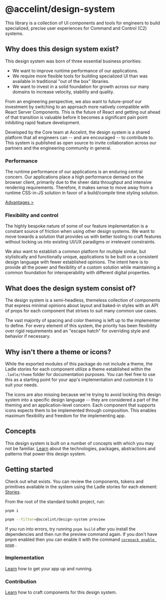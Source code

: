 # @accelint/design-system

This library is a collection of UI components and tools for engineers to build specialized, precise user experiences for Command and Control (C2) systems.

## Why does this design system exist?

This design system was born of three essential business priorities:

- We want to improve runtime performance of our applications.
- We require more flexible tools for building specialized UI than was available in traditional "out of the box" libraries.
- We want to invest in a solid foundation for growth across our many domains to increase velocity, stability and quality.

From an engineering perspective, we also want to future-proof our investment by switching to an approach more natively compatible with React Server Components. This is the future of React and getting out ahead of that transition is valuable before it becomes a significant pain point inhibiting rapid feature development.

Developed by the Core team at Accelint, the design system is a shared platform that all engineers can -- and are encouraged -- to contribute to. This system is published as open source to invite collaboration across our partners and the engineering community in general.

### Performance

The runtime performance of our applications is an enduring central concern. Our applications place a high performance demand on the browser client, primarily due to the sheer data throughput and intensive rendering requirements. Therefore, it makes sense to move away from a runtime CSS-in-JS solution in favor of a build/compile time styling solution.

[Advantages >](./documents/concepts#build-and-runtime)

### Flexibility and control

The highly bespoke nature of some of our feature implementation is a constant source of friction when using other design systems. We want to move towards a solution that provides us with better tooling to craft features without locking us into existing UI/UX paradigms or irrelevant constraints.

We also want to establish a common platform for multiple similar, but stylistically and functionally unique, applications to be built on a consistent design language with fewer established opinions. The intent here is to provide all the power and flexibility of a custom solution while maintaining a common foundation for interoperability with different digital properties.

## What does the design system consist of?

The design system is a semi-headless, themeless collection of components that express minimal opinions about layout and baked-in styles with an API of props for each component that strives to suit many common use cases.

The vast majority of spacing and color theming is left up to the implementer to define. For every element of this system, the priority has been flexibility over rigid requirements and an "escape hatch" for overriding style and behavior if necessary.

## Why isn't there a theme or icons?

While the exported modules of this package do not include a theme, the Ladle stories for each component utilize a theme established within the `.ladle/theme` folder for documentation purposes. You can feel free to use this as a starting point for your app's implementation and customize it to suit your needs.

The icons are also missing because we're trying to avoid locking this design system into a specific design language -- they are considered a part of the theming and an application-level concern. Each component that supports icons expects them to be implemented through composition. This enables maximum flexibility and freedom for the implementing app.

## Concepts

This design system is built on a number of concepts with which you may not be familiar. [Learn](./documents/concepts) about the technologies, packages, abstractions and patterns that power this design system.

## Getting started

Check out what exists. You can review the components, tokens and primitives available in the system using the Ladle stories for each element: [Stories](https://gohypergiant.github.io/standard-toolkit).

From the root of the standard toolkit project, run:

```bash
pnpm i

pnpm --filter=@accelint/design-system preview
```

If you run into errors, try running
`pnpm build` after you install the dependencies and then run the preview command again. If you don't have pnpm enabled then you can enable it with the command
[`corepack enable pnpm`](https://pnpm.io/installation#using-corepack) .

### Implementation

[Learn](./documents/implementation) how to get your app up and running.

### Contribution

[Learn](./documents/contribution) how to craft components for this design system.
